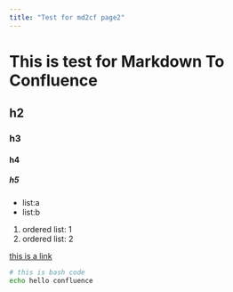 ```yaml
---
title: "Test for md2cf page2"
---
```

# This is test for Markdown To Confluence

## h2

### h3

#### h4

##### h5

- list:a
- list:b

1. ordered list: 1
2. ordered list: 2

[this is a link](#)

```bash
# this is bash code
echo hello confluence
```
